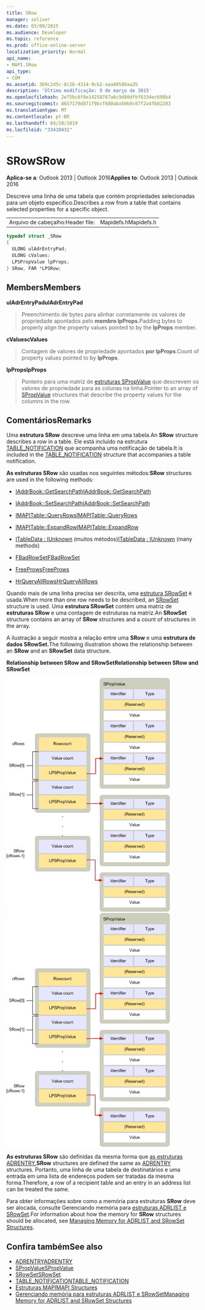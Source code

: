 ```yaml
---
title: SRow
manager: soliver
ms.date: 03/09/2015
ms.audience: Developer
ms.topic: reference
ms.prod: office-online-server
localization_priority: Normal
api_name:
- MAPI.SRow
api_type:
- COM
ms.assetid: 369c2d5c-8c2b-4314-9cb2-aaa89580aa2b
description: 'Última modificação: 9 de março de 2015'
ms.openlocfilehash: 2e75bc6f8e14258787a6c9d80dfbf6334ec698b4
ms.sourcegitcommit: 8657170d071f9bcf680aba50b9c07f2a4fb82283
ms.translationtype: MT
ms.contentlocale: pt-BR
ms.lasthandoff: 04/28/2019
ms.locfileid: "33410431"
---
```

# <a name="srow"></a><span data-ttu-id="bb56a-103">SRow</span><span class="sxs-lookup"><span data-stu-id="bb56a-103">SRow</span></span>

<span data-ttu-id="bb56a-104">**Aplica-se a**: Outlook 2013 | Outlook 2016</span><span class="sxs-lookup"><span data-stu-id="bb56a-104">**Applies to**: Outlook 2013 | Outlook 2016</span></span> 
  
<span data-ttu-id="bb56a-105">Descreve uma linha de uma tabela que contém propriedades selecionadas para um objeto específico.</span><span class="sxs-lookup"><span data-stu-id="bb56a-105">Describes a row from a table that contains selected properties for a specific object.</span></span> 
  
|||
|:-----|:-----|
|<span data-ttu-id="bb56a-106">Arquivo de cabeçalho:</span><span class="sxs-lookup"><span data-stu-id="bb56a-106">Header file:</span></span>  <br/> |<span data-ttu-id="bb56a-107">Mapidefs.h</span><span class="sxs-lookup"><span data-stu-id="bb56a-107">Mapidefs.h</span></span>  <br/> |
   
```cpp
typedef struct _SRow
{
  ULONG ulAdrEntryPad;
  ULONG cValues;
  LPSPropValue lpProps;
} SRow, FAR *LPSRow;

```

## <a name="members"></a><span data-ttu-id="bb56a-108">Members</span><span class="sxs-lookup"><span data-stu-id="bb56a-108">Members</span></span>

<span data-ttu-id="bb56a-109">**ulAdrEntryPad**</span><span class="sxs-lookup"><span data-stu-id="bb56a-109">**ulAdrEntryPad**</span></span>
  
> <span data-ttu-id="bb56a-110">Preenchimento de bytes para alinhar corretamente os valores de propriedade apontados pelo **membro lpProps.**</span><span class="sxs-lookup"><span data-stu-id="bb56a-110">Padding bytes to properly align the property values pointed to by the **lpProps** member.</span></span> 
    
<span data-ttu-id="bb56a-111">**cValues**</span><span class="sxs-lookup"><span data-stu-id="bb56a-111">**cValues**</span></span>
  
> <span data-ttu-id="bb56a-112">Contagem de valores de propriedade apontados **por lpProps**.</span><span class="sxs-lookup"><span data-stu-id="bb56a-112">Count of property values pointed to by **lpProps**.</span></span> 
    
<span data-ttu-id="bb56a-113">**lpProps**</span><span class="sxs-lookup"><span data-stu-id="bb56a-113">**lpProps**</span></span>
  
> <span data-ttu-id="bb56a-114">Ponteiro para uma matriz de [estruturas SPropValue](spropvalue.md) que descrevem os valores de propriedade para as colunas na linha.</span><span class="sxs-lookup"><span data-stu-id="bb56a-114">Pointer to an array of [SPropValue](spropvalue.md) structures that describe the property values for the columns in the row.</span></span> 
    
## <a name="remarks"></a><span data-ttu-id="bb56a-115">Comentários</span><span class="sxs-lookup"><span data-stu-id="bb56a-115">Remarks</span></span>

<span data-ttu-id="bb56a-116">Uma **estrutura SRow** descreve uma linha em uma tabela.</span><span class="sxs-lookup"><span data-stu-id="bb56a-116">An **SRow** structure describes a row in a table.</span></span> <span data-ttu-id="bb56a-117">Ele está incluído na estrutura [TABLE_NOTIFICATION](table_notification.md) que acompanha uma notificação de tabela.</span><span class="sxs-lookup"><span data-stu-id="bb56a-117">It is included in the [TABLE_NOTIFICATION](table_notification.md) structure that accompanies a table notification.</span></span> 
  
<span data-ttu-id="bb56a-118">**As estruturas SRow** são usadas nos seguintes métodos:</span><span class="sxs-lookup"><span data-stu-id="bb56a-118">**SRow** structures are used in the following methods:</span></span> 
  
- [<span data-ttu-id="bb56a-119">IAddrBook::GetSearchPath</span><span class="sxs-lookup"><span data-stu-id="bb56a-119">IAddrBook::GetSearchPath</span></span>](iaddrbook-getsearchpath.md)
    
- [<span data-ttu-id="bb56a-120">IAddrBook::SetSearchPath</span><span class="sxs-lookup"><span data-stu-id="bb56a-120">IAddrBook::SetSearchPath</span></span>](iaddrbook-setsearchpath.md)
    
- [<span data-ttu-id="bb56a-121">IMAPITable::QueryRows</span><span class="sxs-lookup"><span data-stu-id="bb56a-121">IMAPITable::QueryRows</span></span>](imapitable-queryrows.md)
    
- [<span data-ttu-id="bb56a-122">IMAPITable::ExpandRow</span><span class="sxs-lookup"><span data-stu-id="bb56a-122">IMAPITable::ExpandRow</span></span>](imapitable-expandrow.md)
    
- <span data-ttu-id="bb56a-123">[ITableData : IUnknown](itabledataiunknown.md) (muitos métodos)</span><span class="sxs-lookup"><span data-stu-id="bb56a-123">[ITableData : IUnknown](itabledataiunknown.md) (many methods)</span></span> 
    
- [<span data-ttu-id="bb56a-124">FBadRowSet</span><span class="sxs-lookup"><span data-stu-id="bb56a-124">FBadRowSet</span></span>](fbadrowset.md)
    
- [<span data-ttu-id="bb56a-125">FreeProws</span><span class="sxs-lookup"><span data-stu-id="bb56a-125">FreeProws</span></span>](freeprows.md)
    
- [<span data-ttu-id="bb56a-126">HrQueryAllRows</span><span class="sxs-lookup"><span data-stu-id="bb56a-126">HrQueryAllRows</span></span>](hrqueryallrows.md)
    
<span data-ttu-id="bb56a-127">Quando mais de uma linha precisa ser descrita, uma [estrutura SRowSet](srowset.md) é usada.</span><span class="sxs-lookup"><span data-stu-id="bb56a-127">When more than one row needs to be described, an [SRowSet](srowset.md) structure is used.</span></span> <span data-ttu-id="bb56a-128">Uma **estrutura SRowSet** contém uma matriz de **estruturas SRow** e uma contagem de estruturas na matriz.</span><span class="sxs-lookup"><span data-stu-id="bb56a-128">An **SRowSet** structure contains an array of **SRow** structures and a count of structures in the array.</span></span> 
  
<span data-ttu-id="bb56a-129">A ilustração a seguir mostra a relação entre uma **SRow** e uma **estrutura de dados SRowSet.**</span><span class="sxs-lookup"><span data-stu-id="bb56a-129">The following illustration shows the relationship between an **SRow** and an **SRowSet** data structure.</span></span> 
  
<span data-ttu-id="bb56a-130">**Relationship between SRow and SRowSet**</span><span class="sxs-lookup"><span data-stu-id="bb56a-130">**Relationship between SRow and SRowSet**</span></span>
  
<span data-ttu-id="bb56a-131">![Relação entre SRow e SRowSet](media/amapi_17.gif "Relationship entre SRow e SRowSet")</span><span class="sxs-lookup"><span data-stu-id="bb56a-131">![Relationship between SRow and SRowSet](media/amapi_17.gif "Relationship between SRow and SRowSet")</span></span>
  
<span data-ttu-id="bb56a-132">**As estruturas SRow** são definidas da mesma forma que [as estruturas ADRENTRY.](adrentry.md)</span><span class="sxs-lookup"><span data-stu-id="bb56a-132">**SRow** structures are defined the same as [ADRENTRY](adrentry.md) structures.</span></span> <span data-ttu-id="bb56a-133">Portanto, uma linha de uma tabela de destinatários e uma entrada em uma lista de endereços podem ser tratadas da mesma forma.</span><span class="sxs-lookup"><span data-stu-id="bb56a-133">Therefore, a row of a recipient table and an entry in an address list can be treated the same.</span></span> 
  
<span data-ttu-id="bb56a-134">Para obter informações sobre como a memória para estruturas **SRow** deve ser alocada, consulte Gerenciando memória para [estruturas ADRLIST e SRowSet](managing-memory-for-adrlist-and-srowset-structures.md).</span><span class="sxs-lookup"><span data-stu-id="bb56a-134">For information about how the memory for **SRow** structures should be allocated, see [Managing Memory for ADRLIST and SRowSet Structures](managing-memory-for-adrlist-and-srowset-structures.md).</span></span>
  
## <a name="see-also"></a><span data-ttu-id="bb56a-135">Confira também</span><span class="sxs-lookup"><span data-stu-id="bb56a-135">See also</span></span>

- [<span data-ttu-id="bb56a-136">ADRENTRY</span><span class="sxs-lookup"><span data-stu-id="bb56a-136">ADRENTRY</span></span>](adrentry.md)
- [<span data-ttu-id="bb56a-137">SPropValue</span><span class="sxs-lookup"><span data-stu-id="bb56a-137">SPropValue</span></span>](spropvalue.md)
- [<span data-ttu-id="bb56a-138">SRowSet</span><span class="sxs-lookup"><span data-stu-id="bb56a-138">SRowSet</span></span>](srowset.md)
- [<span data-ttu-id="bb56a-139">TABLE_NOTIFICATION</span><span class="sxs-lookup"><span data-stu-id="bb56a-139">TABLE_NOTIFICATION</span></span>](table_notification.md)
- [<span data-ttu-id="bb56a-140">Estruturas MAPI</span><span class="sxs-lookup"><span data-stu-id="bb56a-140">MAPI Structures</span></span>](mapi-structures.md)
- [<span data-ttu-id="bb56a-141">Gerenciando memória para estruturas ADRLIST e SRowSet</span><span class="sxs-lookup"><span data-stu-id="bb56a-141">Managing Memory for ADRLIST and SRowSet Structures</span></span>](managing-memory-for-adrlist-and-srowset-structures.md)

